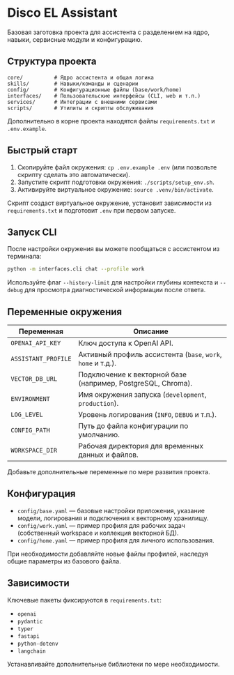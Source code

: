 # Disco EL Assistant

Базовая заготовка проекта для ассистента с разделением на ядро, навыки, сервисные модули и конфигурацию.

## Структура проекта

```
core/          # Ядро ассистента и общая логика
skills/        # Навыки/команды и сценарии
config/        # Конфигурационные файлы (base/work/home)
interfaces/    # Пользовательские интерфейсы (CLI, web и т.п.)
services/      # Интеграции с внешними сервисами
scripts/       # Утилиты и скрипты обслуживания
```

Дополнительно в корне проекта находятся файлы `requirements.txt` и `.env.example`.

## Быстрый старт

1. Скопируйте файл окружения: `cp .env.example .env` (или позвольте скрипту сделать это автоматически).
2. Запустите скрипт подготовки окружения: `./scripts/setup_env.sh`.
3. Активируйте виртуальное окружение: `source .venv/bin/activate`.

Скрипт создаст виртуальное окружение, установит зависимости из `requirements.txt` и подготовит `.env` при первом запуске.

## Запуск CLI

После настройки окружения вы можете пообщаться с ассистентом из терминала:

```bash
python -m interfaces.cli chat --profile work
```

Используйте флаг `--history-limit` для настройки глубины контекста и `--debug` для просмотра диагностической информации после ответа.

## Переменные окружения

| Переменная | Описание |
| ---------- | -------- |
| `OPENAI_API_KEY` | Ключ доступа к OpenAI API. |
| `ASSISTANT_PROFILE` | Активный профиль ассистента (`base`, `work`, `home` и т.д.). |
| `VECTOR_DB_URL` | Подключение к векторной базе (например, PostgreSQL, Chroma). |
| `ENVIRONMENT` | Имя окружения запуска (`development`, `production`). |
| `LOG_LEVEL` | Уровень логирования (`INFO`, `DEBUG` и т.п.). |
| `CONFIG_PATH` | Путь до файла конфигурации по умолчанию. |
| `WORKSPACE_DIR` | Рабочая директория для временных данных и файлов. |

Добавьте дополнительные переменные по мере развития проекта.

## Конфигурация

- `config/base.yaml` — базовые настройки приложения, указание модели, логирования и подключения к векторному хранилищу.
- `config/work.yaml` — пример профиля для рабочих задач (собственный workspace и коллекция векторной БД).
- `config/home.yaml` — пример профиля для личного использования.

При необходимости добавляйте новые файлы профилей, наследуя общие параметры из базового файла.

## Зависимости

Ключевые пакеты фиксируются в `requirements.txt`:

- `openai`
- `pydantic`
- `typer`
- `fastapi`
- `python-dotenv`
- `langchain`

Устанавливайте дополнительные библиотеки по мере необходимости.
